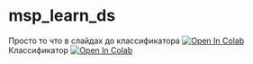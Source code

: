 # msp_learn_ds
Просто то что в слайдах до классификатора
[![Open In Colab](https://colab.research.google.com/assets/colab-badge.svg)](https://colab.research.google.com/github/inenashev/msp_learn_ds/blob/main/ms_python.ipynb)
Классификатор
[![Open In Colab](https://colab.research.google.com/assets/colab-badge.svg)](https://colab.research.google.com/github/inenashev/msp_learn_ds/blob/main/msp_classifier_take2.ipynb)
